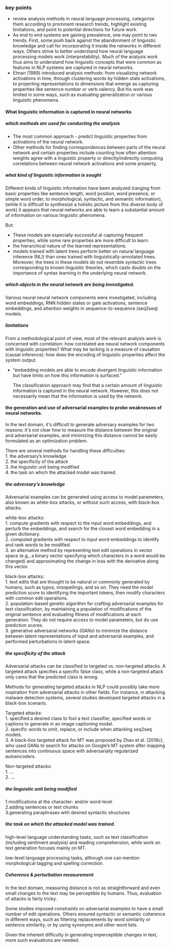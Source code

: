 ### key points

+ review analysis methods in neural language processing, categorize them according to
  prominent research trends, highlight existing limitations, and point to potential directions
  for future work.
+ As end to end systems are gaining prevalence, one may point to two trends. First, some push back against the abandonment of linguistic knowledge and call for incorporating it inside the networks in different ways. Others strive to better understand how neural language processing models work (interpretability). Much of the analysis work thus aims to understand how linguistic concepts that were common as features in NLP systems are captured in neural networks.
+ Elman (1989) introduced analysis methods: from visualizing network activations in time, through clustering words by hidden state activations, to projecting representations to dimensions that emerge as capturing properties like sentence number or verb valency. But his work was limited in some ways, such as evaluating generalization or various linguistic phenomena.

#### What linguistic information is captured in neural networks

##### which methods are used for conducting the analysis

+ The most common approach - predict linguistic properties from activations of the neural network.
+ Other methods for finding correspondences between parts of the neural network and certain
  properties include counting how often attention weights agree with a linguistic property or directly/indirectly computing correlations between neural network activations and some property,

##### what kind of linguistic information is sought

Different kinds of linguistic information have been analyzed (ranging from basic properties like sentence length, word position, word presence, or simple word order, to morphological, syntactic,
and semantic information), (while it is difficult to synthesize a holistic picture from this diverse body of work) it appears that neural networks are able to learn a substantial amount of information on various linguistic phenomena.

But:

+ These models are especially successful at capturing frequent properties, while some
  rare properties are more difficult to learn.
+ the hierarchical nature of the learned representations.
+ models trained with latent trees perform better on natural language inference (NLI) than ones trained with linguistically-annotated trees. Moreover, the trees in these models do not resemble syntactic trees corresponding to known linguistic theories, which casts doubts on the importance of syntax learning in the underlying neural network.

##### which objects in the neural network are being investigated.

Various neural neural network components were investigated, including word embeddings, RNN hidden states or gate activations, sentence embeddings, and attention weights in sequence-to-sequence (seq2seq) models.

##### limitations

From a methodological point of view, most of the relevant analysis work is concerned with correlation: how correlated are neural network components with linguistic properties? What may be lacking is a measure of causation (causal inference): how does the encoding of linguistic properties affect the system output.

+ “embedding models are able to encode divergent linguistic information but have limits on how this information is surfaced.”

  The classification approach may find that a certain amount of linguistic information is captured in the neural network. However, this does not necessarily mean that the information is used by the network.

#### the generation and use of adversarial examples to probe weaknesses of neural networks.

In the text domain, it's difficult to generate adversary examples for two reasons: it's not clear how to measure the distance between the original and adversarial examples, and minimizing this distance cannot be easily formulated as an optimization problem.

There are several methods for handling these difficulties:<br>1. the adversary’s knowledge<br>2. the specificity of the attack<br>3. the linguistic unit being modified<br>4. the task on which the attacked model was trained.

##### the adversary’s knowledge

Adversarial examples can be generated using access to model parameters, also known as white-box attacks, or without such access, with black-box attacks.

white-box attacks:<br>1. compute gradients with respect to the input word embeddings, and perturb the embeddings, and search for the closest word embedding in a given dictionary.<br>2. computed gradients with respect to input word embeddings to identify and rank words to be modified.<br>3. an alternative method by representing text edit operations in vector space (e.g., a binary
vector specifying which characters in a word would be changed) and approximating the change
in loss with the derivative along this vector.

black-box attacks:<br>1. text edits that are thought to be natural or commonly generated by humans, such as typos, misspellings, and so on. They need the model prediction score to identifying the important tokens, then modify characters with common edit operations.<br>2. population-based genetic algorithm for crafting adversarial examples for text classification,
by maintaining a population of modifications of the original sentence and evaluating fitness of
modifications at each generation. They do not require access to model parameters, but do use prediction scores.<br>3. generative adversarial networks (GANs) to minimize the distance between latent representations
of input and adversarial examples, and performed perturbations in latent space.

##### the specificity of the attack

Adversarial attacks can be classified to targeted vs. non-targeted attacks. A targeted attack specifies a specific false class, while a non-targeted attack only cares that the predicted
class is wrong.

Methods for generating targeted attacks in NLP could possibly take more inspiration from adversarial attacks in other fields. For instance, in attacking malware detection systems, several studies developed targeted attacks in a black-box scenario. 

Targeted attacks:<br>1. specified a desired class to fool a text classifier, specified words or captions to generate in an image captioning model.<br>2. specific words to omit, replace, or include when attacking seq2seq models.<br>3. A black-box targeted attack for MT was proposed by Zhao et al. (2018c), who used GANs to search for attacks on Google’s MT system after mapping sentences into continuous space with adversarially regularized autoencoders.

Non-targeted attacks:<br>1. ...<br>2. ...

##### the linguistic unit being modified

1.modifications at the character- and/or word-level<br>2.adding sentences or text chunks<br>3.generating paraphrases with desired syntactic structures

##### the task on which the attacked model was trained.

high-level language understanding tasks, such as text classification (including sentiment analysis) and reading comprehension, while work on text generation focuses mainly on MT.

low-level language processing tasks, although one can mention morphological tagging and spelling correction.

##### Coherence & perturbation measurement

In the text domain, measuring distance is not as straightforward and even small changes to the text may be perceptible by humans. Thus, evaluation of attacks is fairly tricky.

Some studies imposed constraints on adversarial examples to have a small number of edit operations. Others ensured syntactic or semantic coherence in different ways, such as filtering replacements by word similarity or sentence similarity, or by using synonyms and other word lists.

Given the inherent difficulty in generating imperceptible changes in text, more such evaluations are needed.




